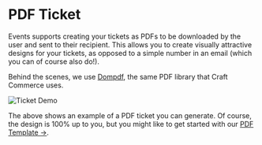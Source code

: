 # PDF Ticket

Events supports creating your tickets as PDFs to be downloaded by the user and sent to their recipient. This allows you to create visually attractive designs for your tickets, as opposed to a simple number in an email (which you can of course also do!).

Behind the scenes, we use [Dompdf](https://github.com/dompdf/dompdf/), the same PDF library that Craft Commerce uses.

![Ticket Demo](/docs/screenshots/ticket-demo.png)

The above shows an example of a PDF ticket you can generate. Of course, the design is 100% up to you, but you might like to get started with our [PDF Template →](docs:template-guides/pdf-template#example-template).